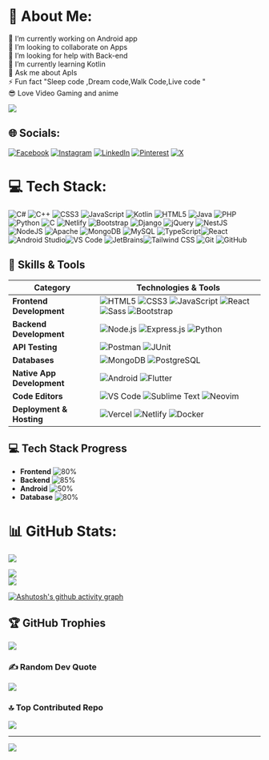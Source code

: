 # 💫 About Me:
🔭 I’m currently working on Android app<br>👯 I’m looking to collaborate on Apps<br>🤝 I’m looking for help with Back-end<br>🌱 I’m currently learning Kotlin<br>💬 Ask me about ApIs<br>⚡ Fun fact "Sleep code ,Dream code,Walk Code,Live code "<br>
😎  Love Video Gaming and anime 


<p>

  <img src="https://i.pinimg.com/originals/79/6d/b5/796db5deaf3ca9a927736d4b12cc3086.gif">
</p>


## 🌐 Socials:

[![Facebook](https://img.shields.io/badge/-000000?logo=Facebook&logoColor=white&style=for-the-badge&size=large)](https://facebook.com/VictorOtieno)
[![Instagram](https://img.shields.io/badge/-000000?logo=Instagram&logoColor=white&style=for-the-badge&size=large)](https://instagram.com/OtienoVictor)
[![LinkedIn](https://img.shields.io/badge/-000000?logo=LinkedIn&logoColor=white&style=for-the-badge&size=large)](https://linkedin.com/in/VictorOtieno)
[![Pinterest](https://img.shields.io/badge/-000000?logo=Pinterest&logoColor=white&style=for-the-badge&size=large)](https://pinterest.com/DEV_Vic)
[![X](https://img.shields.io/badge/-000000?logo=X&logoColor=white&style=for-the-badge&size=large)](https://x.com/DEV_OTIENO)


# 💻 Tech Stack:
![C#](https://img.shields.io/badge/c%23-%23239120.svg?style=flat-square&logo=csharp&logoColor=white) ![C++](https://img.shields.io/badge/c++-%2300599C.svg?style=flat-square&logo=c%2B%2B&logoColor=white) ![CSS3](https://img.shields.io/badge/css3-%231572B6.svg?style=flat-square&logo=css3&logoColor=white) ![JavaScript](https://img.shields.io/badge/javascript-%23323330.svg?style=flat-square&logo=javascript&logoColor=%23F7DF1E) ![Kotlin](https://img.shields.io/badge/kotlin-%237F52FF.svg?style=flat-square&logo=kotlin&logoColor=white) ![HTML5](https://img.shields.io/badge/html5-%23E34F26.svg?style=flat-square&logo=html5&logoColor=white) ![Java](https://img.shields.io/badge/java-%23ED8B00.svg?style=flat-square&logo=openjdk&logoColor=white) ![PHP](https://img.shields.io/badge/php-%23777BB4.svg?style=flat-square&logo=php&logoColor=white) ![Python](https://img.shields.io/badge/python-3670A0?style=flat-square&logo=python&logoColor=ffdd54) ![C](https://img.shields.io/badge/c-%2300599C.svg?style=flat-square&logo=c&logoColor=white) ![Netlify](https://img.shields.io/badge/netlify-%23000000.svg?style=flat-square&logo=netlify&logoColor=#00C7B7) ![Bootstrap](https://img.shields.io/badge/bootstrap-%238511FA.svg?style=flat-square&logo=bootstrap&logoColor=white) ![Django](https://img.shields.io/badge/django-%23092E20.svg?style=flat-square&logo=django&logoColor=white) ![jQuery](https://img.shields.io/badge/jquery-%230769AD.svg?style=flat-square&logo=jquery&logoColor=white) ![NestJS](https://img.shields.io/badge/nestjs-%23E0234E.svg?style=flat-square&logo=nestjs&logoColor=white) ![NodeJS](https://img.shields.io/badge/node.js-6DA55F?style=flat-square&logo=node.js&logoColor=white) ![Apache](https://img.shields.io/badge/apache-%23D42029.svg?style=flat-square&logo=apache&logoColor=white) ![MongoDB](https://img.shields.io/badge/MongoDB-%234ea94b.svg?style=flat-square&logo=mongodb&logoColor=white) ![MySQL](https://img.shields.io/badge/mysql-4479A1.svg?style=flat-square&logo=mysql&logoColor=white)
![TypeScript](https://img.shields.io/badge/TypeScript-3178C6?style=for-the-badge&logo=typescript&logoColor=white)![React](https://img.shields.io/badge/React-20232A?style=for-the-badge&logo=react&logoColor=61DAFB)![Android Studio](https://img.shields.io/badge/Android%20Studio-3DDC84?style=for-the-badge&logo=android-studio&logoColor=white)![VS Code](https://img.shields.io/badge/VS%20Code-007ACC?style=for-the-badge&logo=visual-studio-code&logoColor=white)
![JetBrains](https://img.shields.io/badge/JetBrains-000000?style=for-the-badge&logo=jetbrains&logoColor=white)![Tailwind CSS](https://img.shields.io/badge/Tailwind%20CSS-06B6D4?style=for-the-badge&logo=tailwindcss&logoColor=white)
![Git](https://img.shields.io/badge/Git-F05032?style=for-the-badge&logo=git&logoColor=white)
![GitHub](https://img.shields.io/badge/GitHub-181717?style=for-the-badge&logo=github&logoColor=white)


## 🔧 Skills & Tools  

| **Category**                | **Technologies & Tools**  |
|-----------------------------|--------------------------|
| **Frontend Development**    | ![HTML5](https://img.shields.io/badge/HTML5-%23E34F26.svg?style=flat&logo=html5&logoColor=white) ![CSS3](https://img.shields.io/badge/CSS3-%231572B6.svg?style=flat&logo=css3&logoColor=white) ![JavaScript](https://img.shields.io/badge/JavaScript-%23F7DF1E.svg?style=flat&logo=javascript&logoColor=black) ![React](https://img.shields.io/badge/React-%2361DAFB.svg?style=flat&logo=react&logoColor=white) ![Sass](https://img.shields.io/badge/Sass-%23CC6699.svg?style=flat&logo=sass&logoColor=white) ![Bootstrap](https://img.shields.io/badge/Bootstrap-%237952B3.svg?style=flat&logo=bootstrap&logoColor=white) |
| **Backend Development**     | ![Node.js](https://img.shields.io/badge/Node.js-%23339933.svg?style=flat&logo=node.js&logoColor=white) ![Express.js](https://img.shields.io/badge/Express.js-%23000000.svg?style=flat&logo=express&logoColor=white) ![Python](https://img.shields.io/badge/Python-%233776AB.svg?style=flat&logo=python&logoColor=white) |
| **API Testing**             | ![Postman](https://img.shields.io/badge/Postman-%23FF6C37.svg?style=flat&logo=postman&logoColor=white) ![JUnit](https://img.shields.io/badge/JUnit-%2325A162.svg?style=flat&logo=junit5&logoColor=white) |
| **Databases**               | ![MongoDB](https://img.shields.io/badge/MongoDB-%2347A248.svg?style=flat&logo=mongodb&logoColor=white) ![PostgreSQL](https://img.shields.io/badge/PostgreSQL-%23336791.svg?style=flat&logo=postgresql&logoColor=white) |
| **Native App Development**  | ![Android](https://img.shields.io/badge/Android-%233DDC84.svg?style=flat&logo=android&logoColor=white) ![Flutter](https://img.shields.io/badge/Flutter-%2302569B.svg?style=flat&logo=flutter&logoColor=white) |
| **Code Editors**            | ![VS Code](https://img.shields.io/badge/VSCode-%23007ACC.svg?style=flat&logo=visual-studio-code&logoColor=white) ![Sublime Text](https://img.shields.io/badge/Sublime_Text-%23FF9800.svg?style=flat&logo=sublime-text&logoColor=white) ![Neovim](https://img.shields.io/badge/Neovim-%2357A143.svg?style=flat&logo=neovim&logoColor=white) |
| **Deployment & Hosting**    | ![Vercel](https://img.shields.io/badge/Vercel-%23000000.svg?style=flat&logo=vercel&logoColor=white) ![Netlify](https://img.shields.io/badge/Netlify-%2300C7B7.svg?style=flat&logo=netlify&logoColor=white) ![Docker](https://img.shields.io/badge/Docker-%232496ED.svg?style=flat&logo=docker&logoColor=white) |


## 💻 Tech Stack Progress

- **Frontend** ![80%](https://img.shields.io/badge/-80%25-blue)
- **Backend** ![85%](https://img.shields.io/badge/-85%25-red)
- **Android** ![50%](https://img.shields.io/badge/-50%25-green)
- **Database** ![80%](https://img.shields.io/badge/-80%25-yellow)


# 📊 GitHub Stats:

<picture>
  <source
    srcset="https://github-readme-stats.vercel.app/api?username=OTIENO272&show_icons=true&theme=dark"
    media="(prefers-color-scheme: dark)"
  />
  <source
    srcset="https://github-readme-stats.vercel.app/api?username=OTIENO272&show_icons=true"
    media="(prefers-color-scheme: light), (prefers-color-scheme: no-preference)"
  />
  <img src="https://github-readme-stats.vercel.app/api?username=OTIENO272&show_icons=true" />
</picture>

![](https://github-readme-streak-stats.herokuapp.com/?user=OTIENO272&theme=dark&hide_border=false)<br/>
![](https://github-readme-stats.vercel.app/api/top-langs/?username=OTIENO272&theme=dark&hide_border=false&include_all_commits=true&count_private=true&layout=compact)
<br>





[![Ashutosh's github activity graph](https://github-readme-activity-graph.vercel.app/graph?username=OTIENO272&theme=react)](https://github.com/ashutosh00710/github-readme-activity-graph)


## 🏆 GitHub Trophies
![](https://github-profile-trophy.vercel.app/?username=OTIENO272&theme=radical&no-frame=false&no-bg=false&margin-w=4)

### ✍️ Random Dev Quote
![](https://quotes-github-readme.vercel.app/api?type=horizontal&theme=radical)

### 🔝 Top Contributed Repo
![](https://github-contributor-stats.vercel.app/api?username=OTIENO272&limit=5&theme=dark&combine_all_yearly_contributions=true)

---
[![](https://visitcount.itsvg.in/api?id=OTIENO272&icon=4&color=0)](https://visitcount.itsvg.in)


<!-- Proudly created with GPRM ( https://gprm.itsvg.in ) -->

